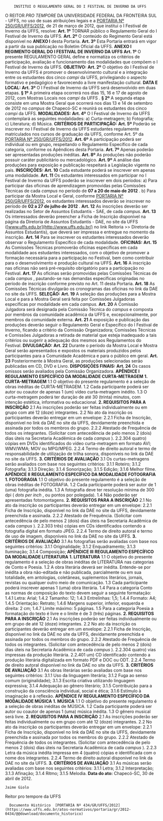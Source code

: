         INSTITUI O REGULAMENTO GERAL DO I FESTIVAL DE INVERNO DA UFFS  

 O REITOR *PRO TEMPORE*  DA UNIVERSIDADE FEDERAL DA FRONTEIRA SUL - UFFS, no uso de suas atribuições legais e a [PORTARIA Nº 250/GR/UFFS/2012](https://www.uffs.edu.br/atos-normativos/portaria/gr/2012-0250), de 21 de março de 2012, que institui o I Festival de Inverno da UFFS, resolve:   **Art. 1º**  TORNAR público o Regulamento Geral do I Festival de Inverno da UFFS.   **Art. 2º**  O conteúdo do Regimento Geral está disponível no **ANEXO I**  desta Portaria.   **Art. 3º**  Esta Portaria entrará em vigor a partir da sua publicação no Boletim Oficial da UFFS.   **ANEXO I**  **REGIMENTO GERAL DO I FESTIVAL DE INVERNO DA UFFS**  **Art. 1º**  O presente REGULAMENTO GERAL define e normatiza os critérios de participação, avaliação e funcionamento das modalidades que compõem o I Festival de Inverno da UFFS.  **OBJETIVO:** **Art. 2º**  O objetivo do I Festival de Inverno da UFFS é promover o desenvolvimento cultural e a integração entre os estudantes dos cinco *campi*  da UFFS, privilegiando o aspecto formativo e pedagógico e favorecendo a livre manifestação cultural.  **DATA E LOCAL:** **Art. 3º**  O I Festival de Inverno da UFFS será desenvolvido em duas etapas. **§ 1º**  A primeira etapa ocorrerá nos dias 15, 16 e 17 de agosto de 2012, com Mostras Locais nos *campi*  da UFFS *.* **§ 2º**  A segunda etapa consiste em uma Mostra Geral que ocorrerá nos dias 13 e 14 de setembro de 2012 no *campus*  de Chapecó-SC e reunirá os estudantes dos cinco *campi*  da UFFS.  **MODALIDADES:** **Art. 4º**  O I Festival de Inverno da UFFS contemplará as seguintes modalidades: a) Curta-metragem; b) Fotografia; c) Literatura; d) Música.  **CRITÉRIOS DE PARTICIPAÇÃO:** **Art. 5º**  Poderão se inscrever no I Festival de Inverno da UFFS estudantes regulamente matriculados nos cursos de graduação da UFFS, conforme Art. 5º da [PORTARIA Nº 250/GR/UFFS/2012](https://www.uffs.edu.br/atos-normativos/portaria/gr/2012-0250).   **Art. 6º**  A participação poderá ser individual ou em grupo, respeitando o Regulamento Específico de cada categoria, conforme os Apêndices desta Portaria.   **Art. 7º**  Apenas poderão ser apresentadas produções inéditas.   **Art. 8º**  As produções não poderão possuir caráter publicitário ou mercadológico.   **Art. 9º**  A análise das produções para exposição e publicação respeitará a Legislação vigente no país.  **INSCRIÇÕES:** **Art. 10**  Cada estudante poderá se inscrever em apenas uma modalidade.   **Art. 11**  Os estudantes interessados em participar no I Festival de Inverno da UFFS poderão se inscrever em dois períodos: a) Para participar das oficinas de aprendizagem promovidas pelas Comissões Técnicas de cada *campus*  no período de **07 a 20 de maio de 2012** . b) Para participar da Mostra Local e Geral, conforme [PORTARIA Nº 250/GR/UFFS/2012](https://www.uffs.edu.br/atos-normativos/portaria/gr/2012-0250), os estudantes interessados deverão se inscrever no período de **02 a 27 de julho de 2012** .   **Art. 12**  As inscrições deverão ser realizadas no Setor de Assuntos Estudantis - SAE, de cada *campus.*   **Art. 13**  Os interessados deverão preencher a Ficha de Inscrição disponível na página da Diretoria de Assuntos Estudantis - DAE, no site da UFFS ([www.uffs.edu.br](http://www.uffs.edu.br/) no link Reitoria >> Diretoria de Assuntos Estudantis), que deverá ser impressa e entregue no momento da inscrição.   **Art. 14**  Para se inscrever os estudantes interessados deverão observar o Regulamento Específico de cada modalidade.  **OFICINAS:** **Art. 15**  As Comissões Técnicas promoverão oficinas específicas em cada modalidade aos estudantes interessados, com o objetivo de promover a formação necessária para a participação no Festival, bem como contribuir para o desenvolvimento e produção cultural na UFFS.   **Art. 16**  A inscrição nas oficinas não será pré-requisito obrigatório para a participação no Festival.   **Art. 17**  As oficinas serão promovidas pelas Comissões Técnicas de cada *campus* , pautando-se nas demandas específicas originadas no período de inscrição conforme previsto no Art. 11 desta Portaria.   **Art. 18**  As Comissões Técnicas divulgarão os cronogramas das oficinas no link da DAE no site da UFFS.  **SELEÇÃO:** **Art. 19**  A seleção das produções para a Mostra Local e para a Mostra Geral será feita por Comissões Julgadoras específicas por modalidade em cada *campus.*   **Art. 20**  A Comissão Julgadora será designada pela Comissão Técnica do *campus*  e composta por membros da comunidade acadêmica da UFFS e, excepcionalmente, por membros da comunidade externa.   **Art. 21**  A exposição e publicação das produções deverão seguir o Regulamento Geral e Específico do I Festival de Inverno, ficando a critério da Comissão Organizadora; Comissões Técnicas e Comissões Julgadoras a retirada de material que esteja inadequado a tais critérios ou sugerir a adequação dos mesmos aos Regulamentos do Festival.  **DIVULGAÇÃO:** **Art. 22**  Durante o período da Mostra Local e Mostra Geral serão apresentados e expostos os materiais produzidos pelos participantes para a Comunidade Acadêmica e para o público em geral.   **Art. 23**  Posteriormente à Mostra Geral, as produções selecionadas serão publicadas em CD, DVD e Livro. **DISPOSIÇÕES FINAIS:**   **Art. 24**  Os casos omissos serão avaliados pela Comissão Organizadora.  **APÊNDICE I**  **REGULAMENTO ESPECÍFICO DA MODALIDADE CURTA-METRAGEM**  **1. CURTA-METRAGEM** 1.1 O objetivo do presente regulamento é a seleção de obras inéditas de CURTA-METRAGEM. 1.2 Cada participante poderá ser autor ou coautor de apenas 1 (um) vídeo curta-metragem inédito. 1.3 O curta-metragem poderá ter duração de até 30 (trinta) minutos, com intenção estética, informativa ou educacional. **2. REQUISITOS PARA A INSCRIÇÃO** 2.1 As inscrições poderão ser feitas individualmente ou em grupo com até 12 (doze) integrantes. 2.2 No ato da inscrição os participantes deverão entregar em um envelope: 2.2.1 Ficha de Inscrição, disponível no link da DAE no site da UFFS, devidamente preenchida e assinada por todos os membros do grupo. 2.2.2 Atestado de Frequência de todos os integrantes. (Solicitar com antecedência de pelo menos 2 (dois) dias úteis na Secretaria Acadêmica de cada *campus* ). 2.2.304 quatro) cópias em DVDs identificados do vídeo curta-metragem em formato AVI; WMV/WMA; MOV ou MPG/MPEG. 2.2.4 Termo de direito autoral e termo de responsabilidade de utilização de trilha sonora, disponíveis no link da DAE no site da UFFS. **3. CRITÉRIOS DE AVALIAÇÃO** 3.1 Os curtas-metragens serão avaliados com base nos seguintes critérios: 3.1.1 Roteiro; 3.1.2 Fotografia; 3.1.3 Direção; 3.1.4 Sonorização; 3.1.5 Edição; 3.1.6 Melhor filme.  **APÊNDICE II**  **REGULAMENTO ESPECÍFICO DA MODALIDADE FOTOGRAFIA**  **1. FOTOGRAGIA** 1.1 O objetivo do presente regulamento é a seleção de obras inéditas de FOTOGRAFIA. 1.2 Cada participante poderá ser autor de 1 (uma) fotografia inédita. 1.3 A fotografia deve ter resolução mínima de 300 dpi ( *dots per inch* , ou pontos por polegada). 1.4 Não poderão ser apresentadas fotomontagens. **2. REQUISITOS PARA A INSCRIÇÃO** 2.1 No ato da inscrição os participantes deverão entregar em um envelope: 2.2.1 Ficha de Inscrição, disponível no link da DAE no site da UFFS, devidamente preenchida e assinada. 2.2.2 Atestado de Frequência. (Solicitar com antecedência de pelo menos 2 (dois) dias úteis na Secretaria Acadêmica de cada *campus* ). 2.2.303 três) cópias em CDs identificados contendo a fotografia digital em formato JPEG. 2.2.4 Termo de direito autoral e termo de uso de imagem, disponíveis no link da DAE no site da UFFS. **3. CRITÉRIOS DE AVALIAÇÃO** 3.1 As fotografias serão avaliadas com base nos seguintes critérios: 3.1.1 Originalidade; 3.1.2 Enquadramento; 3.1.3 Iluminação; 3.1.4 Composição;  **APÊNDICE III**  **REGULAMENTO ESPECÍFICO DA MODALIDADE LITERATURA**  **1. LITERATURA** 1.1 O objetivo do presente regulamento é a seleção de obras inéditas de LITERATURA nas categorias de Conto e Poesia. 1.2 A obra literária deverá ser inédita. Entende-se por inédita a obra não-editada e não publicada, parcialmente ou em sua totalidade, em antologias, coletâneas, suplementos literários, jornais, revistas ou qualquer outro meio de comunicação. 1.3 Cada participante poderá inscrever apenas 1 (uma) obra literária. 1.4 Para a categoria Conto as normas de composição do texto devem seguir a seguinte formatação: 1.4.1 Letra: Arial; 1.4.2 Tamanho: 12; 1.4.3 Entrelinhas: 1,5; 1.4.4 Formato: A4; 1.4.5 Orientação: Retrato; 1.4.6 Margens superior, inferior, esquerda e direita: 2 cm; 1.4.7 Limite máximo: 5 páginas. 1.5 Para a categoria Poesia a formatação do texto é livre e o limite é de 3 (três) páginas. **2. REQUISITOS PARA A INSCRIÇÃO** 2.1 As inscrições poderão ser feitas individualmente ou em grupo de até 12 (doze) integrantes. 2.2 No ato da inscrição os participantes deverão entregar em um envelope: 2.2.1 Ficha de Inscrição, disponível no link da DAE no site da UFFS, devidamente preenchida e assinada por todos os membros do grupo. 2.2.2 Atestado de Frequência de todos os integrantes. (Solicitar com antecedência de pelo menos 2 (dois) dias úteis na Secretaria Acadêmica de cada *campus* ). 2.2.304 quatro) vias impressas da produção literária. 2.2.401 um) CD identificado contendo a produção literária digitalizada em formato PDF e DOC ou ODT. 2.2.4 Termo de direito autoral disponível no link da DAE no site da UFFS. **3. CRITÉRIOS DE AVALIAÇÃO** 3.1 As obras literárias serão avaliadas com base nos seguintes critérios: 3.1.1 Uso da linguagem literária; 3.1.2 Fuga ao senso comum (originalidade); 3.1.3 Escrita criativa utilizando linguagem expressiva; 3.1.4 Adequação ao gênero literário; 3.1.5 Contribuição para a construção da consciência individual, social e ética; 3.1.6 Estímulo à imaginação e à reflexão.  **APÊNDICE IV**  **REGULAMENTO ESPECÍFICO DA MODALIDADE MÚSICA**  **1. MÚSICA** 1.1 O objetivo do presente regulamento é a seleção de obras inéditas de MÚSICA. 1.2 Cada participante poderá ser autor ou coautor de apenas 1 (uma) música inédita. 1.3 O gênero musical será livre. **2. REQUISITOS PARA A INSCRIÇÃO** 2.1 As inscrições poderão ser feitas individualmente ou em grupo com até 12 (doze) integrantes. 2.2 No ato da inscrição os participantes deverão entregar em um envelope: 2.2.1 Ficha de Inscrição, disponível no link da DAE no site da UFFS, devidamente preenchida e assinada por todos os membros do grupo. 2.2.2 Atestado de Frequência de todos os integrantes. (Solicitar com antecedência de pelo menos 2 (dois) dias úteis na Secretaria Acadêmica de cada *campus* ). 2.2.3 Letra da música inédita impressa em 4 (quatro) cópias e identificada com o nome dos integrantes. 2.2.4 Termo de direito autoral disponível no link da DAE no site da UFFS. **3. CRITÉRIOS DE AVALIAÇÃO** 3.1 As músicas serão avaliadas com base nos seguintes critérios: 3.1.1 Letra; 3.1.2 Interpretação; 3.1.3 Afinação; 3.1.4 Ritmo; 3.1.5 Melodia.    **Data do ato:** Chapecó-SC, 30 de abril de 2012.   
 

    Jaime Giolo    
 Reitor pro tempore da UFFS 

      Documento Histórico  [PORTARIA Nº 434/GR/UFFS/2012](https://www.uffs.edu.br/atos-normativos/portaria/gr/2012-0434/@@download/documento_historico)     
      